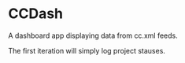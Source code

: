 # CCDash

A dashboard app displaying data from cc.xml feeds.

The first iteration will simply log project stauses.
